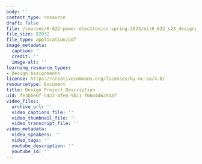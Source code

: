 ```yaml
---
body: ''
content_type: resource
draft: false
file: /courses/6-622-power-electronics-spring-2023/mit6_622_s23_designproj.pdf
file_size: 82032
file_type: application/pdf
image_metadata:
  caption: ''
  credit: ''
  image-alt: ''
learning_resource_types:
- Design Assignments
license: https://creativecommons.org/licenses/by-nc-sa/4.0/
resourcetype: Document
title: Design Project Description
uid: fe3bbe6f-c422-4fe4-9b11-f664446293af
video_files:
  archive_url: ''
  video_captions_file: ''
  video_thumbnail_file: ''
  video_transcript_file: ''
video_metadata:
  video_speakers: ''
  video_tags: ''
  youtube_description: ''
  youtube_id: ''
---
```

